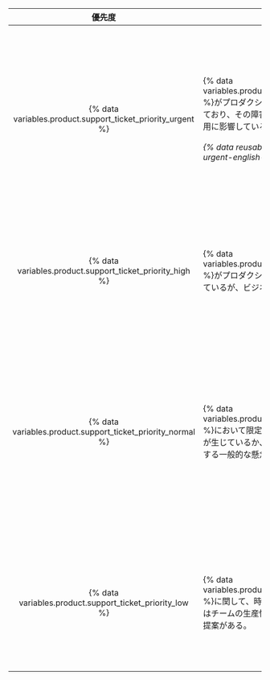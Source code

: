 |                              優先度                              | 説明                                                                                                                                                                                 | サンプル                      |
|:-------------------------------------------------------------:| ---------------------------------------------------------------------------------------------------------------------------------------------------------------------------------- | ------------------------- |
| {% data variables.product.support_ticket_priority_urgent %} | {% data variables.product.prodname_ghe_server %}がプロダクション環境で障害を起こしており、その障害が直接的にビジネスの運用に影響している。<br/><br/>_{% data reusables.support.priority-urgent-english-only %}_ | <ul><li>すべてのユーザーについて、中核的なGitあるいはWebアプリケーションの機能に影響するエラーもしくは中断</li><li>ユーザーの大多数についての重大なパフォーマンスの低下</li><li>ストレージがフル、もしくは急速に埋まりつつある</li><li>更新されたライセンスファイルをインストールできない</li><li>セキュリティインシデント</li><li>既知の回避策がない、インスタンスへの管理アクセスの喪失</li><li>プロダクション環境へのバックアップのリストアの失敗</li></ul> |
|  {% data variables.product.support_ticket_priority_high %}  | {% data variables.product.prodname_ghe_server %}がプロダクション環境で障害を起こしているが、ビジネスへの影響は限定的                                                                                               | <ul><li>多くのユーザの生産性を引き下げるパフォーマンスの低下</li><li>High Availability (HA)もしくはクラスタノードの障害による冗長性の低下</li><li>インスタンスのバックアップの失敗</li><li>プロダクション環境へのリストアが成功しないかもしれないテストあるいはステージング環境へのリストアの失敗</li></ul> |
| {% data variables.product.support_ticket_priority_normal %} | {% data variables.product.prodname_ghe_server %}において限定的あるいは中程度の問題が生じているか、インスタンスの運用に関する一般的な懸念もしくは疑問がある。                                                                           | <ul><li>テストあるいはステージング環境での問題</li><li>Advice on using {% ifversion fpt or ghec %}{% data variables.product.prodname_dotcom %}{% else %}{% data variables.product.product_name %}{% endif %} APIs and features, or questions about configuring third-party integrations from your instance</li><li>{% data variables.product.company_short %}が提供しているユーザデータ移行のためのツールについての問題</li><li>アップグレード</li><li>バグのレポート</li><li>期待どおりに動作していない機能</li><li>一般的なセキュリティに関する疑問</li></ul> |
|  {% data variables.product.support_ticket_priority_low %}   | {% data variables.product.prodname_ghe_server %}に関して、時間の問題がない、あるいはチームの生産性を阻害していない疑問や提案がある。                                                                                       | <ul><li>機能リクエスト</li><li>製品のフィードバック</li><li>ヘルスチェックのリクエスト（現時点では{% data variables.product.premium_support_plan %}の顧客のみ利用可能）</li><li>インスタンス上の計画されたメンテナンスの{% data variables.product.company_short %}への通知</li></ul> |
